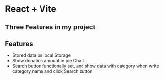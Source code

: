 # React + Vite

## Three Features in my project




## Features

- Stored data on local Storage
- Show donation amount in pie Chart
- Search button functionally set, and show data with category when write category name and click Search button